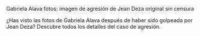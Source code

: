 Gabriela Alava fotos: imagen de agresión de Jean Deza original sin censura

¿Has visto las fotos de Gabriela Alava después de haber sido golpeada por Jean Deza? Descubre todos los detalles del caso de agresión.

